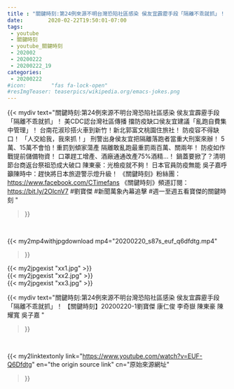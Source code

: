 ```yaml
---
title : "關鍵時刻:第24例來源不明台灣恐陷社區感染 侯友宜霹靂手段「隔離不乖就抓」！ 【關鍵時刻】20200220-1劉寶傑 康仁俊 李奇嶽 陳東豪 陳耀寬 吳子嘉 "
date:        2020-02-22T19:50:01-07:00
tags:
 - youtube
 - 關鍵時刻
 - youtube_關鍵時刻
 - 202002
 - 20200222
 - 20200222_19
categories:
 - 20200222
#icon:        "fas fa-lock-open"
#resImgTeaser: teaserpics/wikipedia.org/emacs-jokes.png
---
```


{{< mydiv text="關鍵時刻:第24例來源不明台灣恐陷社區感染 侯友宜霹靂手段「隔離不乖就抓」！ 美CDC認台灣社區傳播 擋防疫缺口侯友宜建議「亂跑自費集中管理」！ 台南花淑珍搭火車到新竹！新北郭富文桃園住旅社！ 防疫容不得缺口！ 「人交給我，我來抓！」 刑警出身侯友宜把隔離落跑者當重大刑案來辦！ 5萬、15萬不會怕！重罰到傾家蕩產 隔離敢亂跑最重罰兩百萬、關兩年！ 防疫如作戰提前儲備物資！ 口罩趕工增產、酒廠通通改產75%酒精…！ 鍋蓋要掀了？清明節台商返台祭祖恐成大破口 陳東豪：光檢疫就不夠！ 日本官員防疫無能 吳子嘉呼籲陳時中：趕快將日本旅遊警示燈升級！  《關鍵時刻》粉絲團：https://www.facebook.com/CTimefans 《關鍵時刻》頻道訂閱：https://bit.ly/2OlcnV7  #劉寶傑 #新聞萬象內幕追擊 #週一至週五看寶傑的關鍵時刻 "
>}}
<br>


{{< my2mp4withjpgdownload mp4="20200220_s87s_euf_q6dfdtg.mp4"
>}}

{{< my2jpgexist "xx1.jpg" >}}<br>
{{< my2jpgexist "xx2.jpg" >}}<br>
{{< my2jpgexist "xx3.jpg" >}}<br>



{{< mydiv text="關鍵時刻:第24例來源不明台灣恐陷社區感染 侯友宜霹靂手段「隔離不乖就抓」！ 【關鍵時刻】20200220-1劉寶傑 康仁俊 李奇嶽 陳東豪 陳耀寬 吳子嘉 "
>}}
<br>

{{< my2linktextonly link="https://www.youtube.com/watch?v=EUF-Q6Dfdtg"
en="the origin source link" cn="原始來源網址"
>}}


<br>

